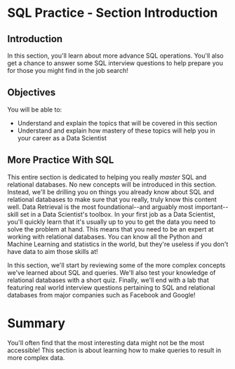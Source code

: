 
# SQL Practice - Section Introduction

## Introduction 

In this section, you'll learn about more advance SQL operations. You'll also get a chance to answer some SQL interview questions to help prepare you for those you might find in the job search!

## Objectives

You will be able to:

* Understand and explain the topics that will be covered in this section
* Understand and explain how mastery of these topics will help you in your career as a Data Scientist

## More Practice With SQL

This entire section is dedicated to helping you really _master_ SQL and relational databases. No new concepts will be introduced in this section. Instead, we'll be drilling you on things you already know about SQL and relational databases to make sure that you really, truly know this content well. Data Retrieval is the most foundational--and arguably most important--skill set in a Data Scientist's toolbox. In your first job as a Data Scientist, you'll quickly learn that it's usually up to you to get the data you need to solve the problem at hand. This means that you need to be an expert at working with relational databases. You can know all the Python and Machine Learning and statistics in the world, but they're useless if you don't have data to aim those skills at!

In this section, we'll start by reviewing some of the more complex concepts we've learned about SQL and queries. We'll also test your knowledge of relational databases with a short quiz. Finally, we'll end with a lab that featuring real world interview questions pertaining to SQL and relational databases from major companies such as Facebook and Google!


# Summary

You'll often find that the most interesting data might not be the most accessible! This section is about learning how to make queries to result in more complex data.
